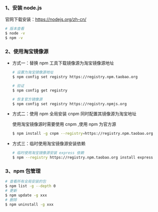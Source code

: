 ### 1、安装 node.js

官网下载安装：https://nodejs.org/zh-cn/

```bash
# 版本查看
$ node -v
$ npm -v
```

### 2、使用淘宝镜像源

- 方式一：替换 npm 工具下载镜像源为淘宝镜像源地址

  ```bash
  # 设置为淘宝镜像源地址
  $ npm config set registry https://registry.npm.taobao.org
  
  # 验证
  $ npm config get registry
  
  # 恢复官方镜像源
  $ npm config set registry https://registry.npmjs.org
  ```

- 方式二：使用 npm 全局安装 cnpm 同时配置其镜像源为淘宝地址

  使用淘宝镜像源时需要使用 cnpm ,使用 npm 为官方源

  ```bash
  $ npm install -g cnpm --registry=https://registry.npm.taobao.org
  ```

- 方式三：临时使用淘宝镜像源安装依赖

  ```bash
  # 临时使用淘宝镜像源安装 express 依赖
  $ npm --registry https://registry.npm.taobao.org install express
  ```

### 3、npm 包管理

```bash
# 查看所有全局安装的包
$ npm list -g --depth 0
# 更新
$ npm update -g xxx
# 删除
$ npm uninstall -g xxx
```